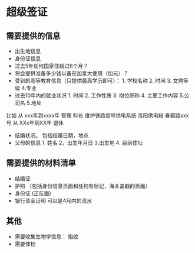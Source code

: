 # 超级签证

## 需要提供的信息

- 出生地信息
- 身份证信息
- 过去5年任何国家住超过6个月？
- 将会提供准备多少钱以备在加拿大使用（加元）？
- 受到的高等教育信息（只提供最高学历即可）： 1. 学校名称 2. 时间 3. 文聘等级 4.专业
- 过去10年内的就业状况 1. 时间 2. 工作性质 3. 岗位职称 4. 主要工作内容 5.公司名 5.地址

 比如
 从 xxx年到xxxx年 管理 科长 维护铁路信号供电系统 洛阳供电段 春都路xxx号
 从 XXx年到XX年 退休
 
 - 结婚状况。 包括结婚日期，地点
 - 父母的信息 1. 姓名 2，出生年月日 3.出生地 4. 目前住址

## 需要提供的材料清单
- 结婚证 
- 护照 （包括身份信息页面和任何有标记，海关盖戳的页面）
- 身份证 (正反面)
- 银行资金证明 可以是4月内的流水

## 其他
- 需要收集生物学信息： 指纹
- 需要体检

